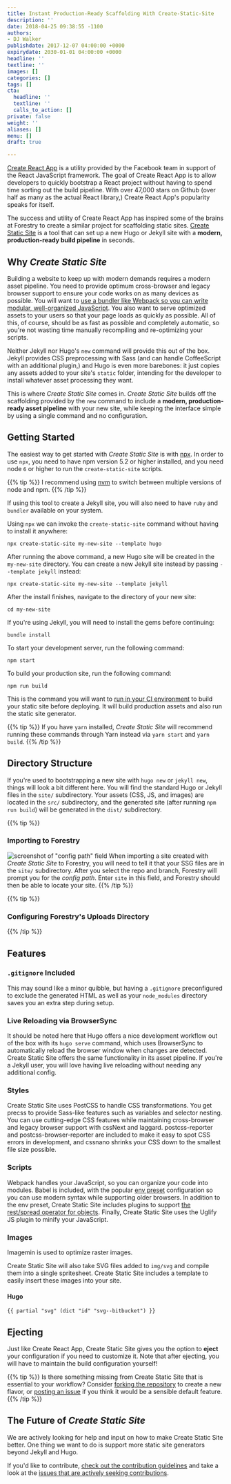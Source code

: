 ```yaml
---
title: Instant Production-Ready Scaffolding With Create-Static-Site
description: ''
date: 2018-04-25 09:38:55 -1100
authors:
- DJ Walker
publishdate: 2017-12-07 04:00:00 +0000
expirydate: 2030-01-01 04:00:00 +0000
headline: ''
textline: ''
images: []
categories: []
tags: []
cta:
  headline: ''
  textline: ''
  calls_to_action: []
private: false
weight: ''
aliases: []
menu: []
draft: true

---
```

[Create React App](https://github.com/facebook/create-react-app) is a utility provided by the Facebook team in support of the React JavaScript framework. The goal of Create React App is to allow developers to quickly bootstrap a React project without having to spend time sorting out the build pipeline. With over 47,000 stars on Github (over half as many as the actual React library,) Create React App's popularity speaks for itself.

The success and utility of Create React App has inspired some of the brains at Forestry to create a similar project for scaffolding static sites. [Create Static Site](https://github.com/forestryio/create-static-site) is a tool that can set up a new Hugo or Jekyll site with a **modern, production-ready build pipeline** in seconds.

## Why *Create Static Site*

Building a website to keep up with modern demands requires a modern asset pipeline. You need to provide optimum cross-browser and legacy browser support to ensure your code works on as many devices as possible. You will want to [use a bundler like Webpack so you can write modular, well-organized JavaScript](https://forestry.io/blog/write-better-javascript-with-webpack/). You also want to serve optimized assets to your users so that your page loads as quickly as possible. All of this, of course, should be as fast as possible and completely automatic, so you're not wasting time manually recompiling and re-optimizing your scripts.

Neither Jekyll nor Hugo's `new` command will provide this out of the box. Jekyll provides CSS preprocessing with Sass (and can handle CoffeeScript with an additional plugin,) and Hugo is even more barebones: it just copies any assets added to your site's `static` folder, intending for the developer to install whatever asset processing they want.

This is where *Create Static Site* comes in. *Create Static Site* builds off the scaffolding provided by the `new` command to include a **modern, production-ready asset pipeline** with your new site, while keeping the interface simple by using a single command and no configuration.

## Getting Started

The easiest way to get started with *Create Static Site* is with [npx](https://www.npmjs.com/package/npx). In order to use `npx`, you need to have npm version 5.2 or higher installed, and you need node `6` or higher to run the `create-static-site` scripts.

{{% tip %}}
I recommend using [nvm](https://github.com/creationix/nvm) to switch between multiple versions of node and npm.
{{% /tip %}}

If using this tool to create a Jekyll site, you will also need to have `ruby` and `bundler` available on your system.

Using `npx` we can invoke the `create-static-site` command without having to install it anywhere:

```
npx create-static-site my-new-site --template hugo
```

After running the above command, a new Hugo site will be created in the `my-new-site` directory. You can create a new Jekyll site instead by passing `--template jekyll` instead:

```
npx create-static-site my-new-site --template jekyll
```

After the install finishes, navigate to the directory of your new site:

```
cd my-new-site
```

If you're using Jekyll, you will need to install the gems before continuing:

```
bundle install
```

To start your development server, run the following command:

```
npm start
```

To build your production site, run the following command:

```
npm run build
```

This is the command you will want to [run in your CI environment](https://forestry.io/blog/automate-deploy-w-circle-ci/) to build your static site before deploying. It will build production assets and also run the static site generator.

{{% tip %}}
If you have `yarn` installed, *Create Static Site* will recommend running these commands through Yarn instead via `yarn start` and `yarn build`.
{{% /tip %}}



## Directory Structure

If you're used to bootstrapping a new site with `hugo new` or `jekyll new`, things will look a bit different here. You will find the standard Hugo or Jekyll files in the `site/` subdirectory. Your assets (CSS, JS, and images) are located in the `src/` subdirectory, and the generated site (after running `npm run build`) will be generated in the `dist/` subdirectory.

{{% tip %}}
### Importing to Forestry
![screenshot of "config path" field]()
When importing a site created with *Create Static Site* to Forestry, you will need to tell it that your SSG files are in the `site/` subdirectory. After you select the repo and branch, Forestry will prompt you for the *config path*. Enter `site` in this field, and Forestry should then be able to locate your site.
{{% /tip %}}

{{% tip %}}

### Configuring Forestry's Uploads Directory

{{% /tip %}}



## Features

### `.gitignore` Included
This may sound like a minor quibble, but having a `.gitignore` preconfigured to exclude the generated HTML as well as your `node_modules` directory saves you an extra step during setup.

### Live Reloading via BrowserSync

It should be noted here that Hugo offers a nice development workflow out of the box with its `hugo serve` command, which uses BrowserSync to automatically reload the browser window when changes are detected. Create Static Site offers the same functionality in its asset pipeline. If you're a Jekyll user, you will love having live reloading without needing any additional config.

### Styles

Create Static Site uses PostCSS to handle CSS transformations. You get precss to provide Sass-like features such as variables and selector nesting. You can use cutting-edge CSS features while maintaining cross-browser and legacy browser support with cssNext and laggard. postcss-reporter and postcss-browser-reporter are included to make it easy to spot CSS errors in development, and cssnano shrinks your CSS down to the smallest file size possible.

### Scripts

Webpack handles your JavaScript, so you can organize your code into modules. Babel is included, with the popular [env preset](https://babeljs.io/docs/plugins/preset-env/) configuration so you can use modern syntax while supporting older browsers. In addition to the env preset, Create Static Site includes plugins to support [the rest/spread operator for objects](https://babeljs.io/docs/plugins/transform-object-rest-spread). Finally, Create Static Site uses the Uglify JS plugin to minify your JavaScript.

### Images

Imagemin is used to optimize raster images.

Create Static Site will also take SVG files added to `img/svg` and compile them into a single spritesheet. Create Static Site includes a template to easily insert these images into your site.

#### Hugo
```
{{ partial "svg" (dict "id" "svg--bitbucket") }}
```

## Ejecting

Just like Create React App, Create Static Site gives you the option to **eject** your configuration if you need to customize it. Note that after ejecting, you will have to maintain the build configuration yourself!

{{% tip %}}
Is there something missing from Create Static Site that is essential to your workflow? Consider [forking the repository]() to create a new flavor, or [posting an issue]() if you think it would be a sensible default feature.
{{% /tip %}}

## The Future of *Create Static Site*

We are actively looking for help and input on how to make Create Static Site better. One thing we want to do is support more static site generators beyond Jekyll and Hugo.

If you'd like to contribute, [check out the contribution guidelines](https://github.com/forestryio/create-static-site/blob/master/CONTRIBUTING.md) and take a look at the [issues that are actively seeking contributions](https://github.com/forestryio/create-static-site/issues?q=is%3Aissue+is%3Aopen+label%3A%22help+wanted%22).